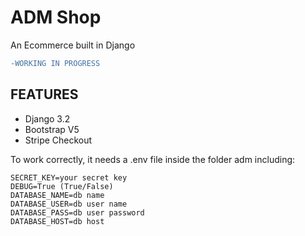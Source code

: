 # ADM Shop

An Ecommerce built in Django
```diff
-WORKING IN PROGRESS
```

## **FEATURES**
- Django 3.2
- Bootstrap V5
- Stripe Checkout

To work correctly, it needs a .env file inside the folder adm including:
```
SECRET_KEY=your secret key
DEBUG=True (True/False)
DATABASE_NAME=db name
DATABASE_USER=db user name
DATABASE_PASS=db user password
DATABASE_HOST=db host
```

